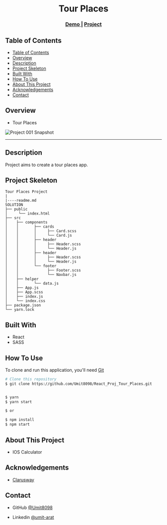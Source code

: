 

<h1 align="center">Tour Places</h1>


<div align="center">
  <h3>
    <a href="https://umit8098.github.io/React_Proj_Tour_Places/">
      Demo
    </a>
     | 
    <a href="https://umit8098.github.io/React_Proj_Tour_Places/">
      Project
    </a>
 
  </h3>
</div>


## Table of Contents

- [Table of Contents](#table-of-contents)
- [Overview](#overview)
- [Description](#description)
- [Project Skeleton](#project-skeleton)
- [Built With](#built-with)
- [How To Use](#how-to-use)
- [About This Project](#about-this-project)
- [Acknowledgements](#acknowledgements)
- [Contact](#contact)


## Overview
- Tour Places

![Project 001 Snapshot](tour-project.gif)

---


## Description

Project aims to create a tour places app.

## Project Skeleton

```
Tour Places Project
|
|----readme.md   
SOLUTION
├── public
│     └── index.html
├── src
│    ├── components
│    │       ├── cards
│    │       │     ├── Card.scss
│    │       │     └── Card.js
│    │       ├── header
│    │       │     ├── Header.scss
│    │       │     └── Header.js
│    │       ├── header
│    │       │     ├── Header.scss
│    │       │     └── Header.js
│    │       └── footer
│    │             ├── Footer.scss
│    │             └── Navbar.js
│    ├── helper
│    │       └── data.js
│    ├── App.js
│    ├── App.scss
│    ├── index.js
│    └── index.css
├── package.json
└── yarn.lock
```

## Built With

<!-- This section should list any major frameworks that you built your project using. Here are a few examples.-->
- React
- SASS

## How To Use

<!-- This is an example, please update according to your application -->

To clone and run this application, you'll need [Git](https://github.com/Umit8098/React_Proj_Tour_Places.git)


```bash
# Clone this repository
$ git clone https://github.com/Umit8098/React_Proj_Tour_Places.git


$ yarn  
$ yarn start 

$ or

$ npm install
$ npm start
```

## About This Project
- IOS Calculator

## Acknowledgements
- [Clarusway](https://clarusway.com/)

## Contact

<!-- - Website [your-website.com](https://{your-web-site-link}) -->
- GitHub [@Umit8098](https://github.com/Umit8098)

- Linkedin [@umit-arat](https://linkedin.com/in/umit-arat/)
<!-- - Twitter [@your-twitter](https://{twitter.com/your-username}) -->
